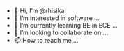 - 👋 Hi, I’m @rhisika
- 👀 I’m interested in software ...
- 🌱 I’m currently learning BE in ECE ...
- 💞️ I’m looking to collaborate on ...
- 📫 How to reach me  ...

<!---
rhisika/rhisika is a ✨ special ✨ repository because its `README.md` (this file) appears on your GitHub profile.
You can click the Preview link to take a look at your changes.
--->
